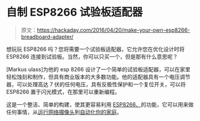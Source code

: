 # 自制 ESP8266 试验板适配器

> 原文：<https://hackaday.com/2016/04/20/make-your-own-esp8266-breadboard-adapter/>

想玩玩 ESP8266 吗？您将需要一个试验板适配器，它允许您在优化设计时将 ESP8266 连接到试验板。当然，你可以只买一个，但是那有什么意思呢？

[Markus ulass]为他的 esp 8266 设计了一个简单的试验板适配器，可以在家里轻松蚀刻和制作，但具有商业版本的大多数功能。他的适配器具有一个电压调节器，可以处理高达 7 伏的任何电压，具有反极性保护和一个复位开关，可以将 ESP8266 置于闪光模式，在那里可以重新编程。

这是一个整洁、简单的构建，使其更容易利用 [ESP8266、](http://hackaday.com/2015/09/24/hackaday-dictionary-the-esp8266/)的功能，它可以用来做任何事情，从[运行网络摄像头](http://hackaday.com/2016/01/24/truly-versatile-esp8266-wifi-webcam-platform/)到[自动化你的家庭](http://hackaday.com/2016/01/17/custom-siri-automation-with-homekit-and-esp8266/)。